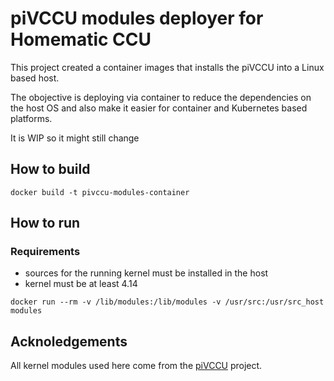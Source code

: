 # piVCCU modules deployer for Homematic CCU

This project created a container images that installs the piVCCU into a Linux based host.

The obojective is deploying via container to reduce the dependencies on the host OS and
also make it easier for container and Kubernetes based platforms.

It is WIP so it might still change

## How to build

`docker build -t pivccu-modules-container`

## How to run

### Requirements

- sources for the running kernel must be installed in the host
- kernel must be at least 4.14

`docker run --rm -v /lib/modules:/lib/modules -v /usr/src:/usr/src_host modules`

## Acknoledgements

All kernel modules used here come from the [piVCCU](https://github.com/alexreinert/piVCCU) project.